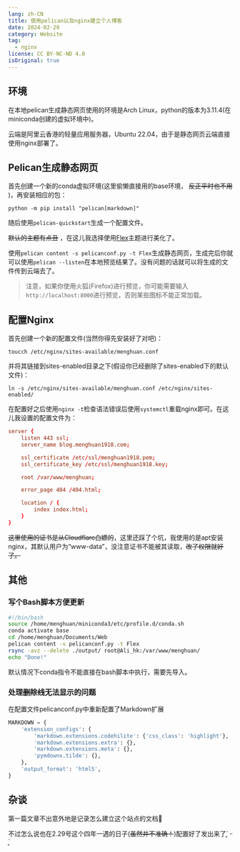 ```yaml
---
lang: zh-CN
title: 使用pelican以及nginx建立个人博客
date: 2024-02-29
category: Website
tag:
  - nginx
license: CC BY-NC-ND 4.0
isOriginal: true
---
```


## 环境

在本地pelican生成静态网页使用的环境是Arch Linux，python的版本为3.11.4(在miniconda创建的虚拟环境中)。


云端是阿里云香港的轻量应用服务器，Ubuntu 22.04，由于是静态网页云端直接使用nginx部署了。

<!-- more -->

## Pelican生成静态网页

首先创建一个新的conda虚拟环境(这里偷懒直接用的base环境， ~~反正平时也不用~~ )，再安装相应的包：

`python -m pip install "pelican[markdown]"`

随后使用`pelican-quickstart`生成一个配置文件。

~~默认的主题有点丑~~ ，在这儿我选择使用[Flex](https://github.com/alexandrevicenzi/Flex)主题进行美化了。

使用`pelican content -s pelicanconf.py -t Flex`生成静态网页，生成完后你就可以使用`pelican --listen`在本地预览结果了。没有问题的话就可以将生成的文件传到云端去了。

> 注意，如果你使用火狐(Firefox)进行预览，你可能需要输入`http://localhost:8000`进行预览，否则某些图标不能正常加载。

## 配置Nginx

首先创建一个新的配置文件(当然你得先安装好了对吧)：

`toucch /etc/nginx/sites-available/menghuan.conf`

并将其链接到sites-enabled目录之下(假设你已经删除了sites-enabled下的默认文件)：

`ln -s /etc/nginx/sites-available/menghuan.conf /etc/nginx/sites-enabled/`

在配置好之后使用`nginx -t`检查语法错误后使用`systemctl`重载nginx即可。在这儿我设置的配置文件为：

```conf
server {
    listen 443 ssl;
    server_name blog.menghuan1918.com;

    ssl_certificate /etc/ssl/menghuan1918.pem;
    ssl_certificate_key /etc/ssl/menghuan1918.key;

    root /var/www/menghuan;

    error_page 404 /404.html;

    location / {
        index index.html;
    }
}
```

~~这里使用的证书是从Cloudflare白嫖的~~，这里还踩了个坑，我使用的是apt安装nginx，其默认用户为“www-data”，没注意证书不能被其读取，~~改了权限就好了。~~

## 其他

### 写个Bash脚本方便更新

```bash
#!/bin/bash
source /home/menghuan/miniconda3/etc/profile.d/conda.sh
conda activate base
cd /home/menghuan/Documents/Web
pelican content -s pelicanconf.py -t Flex
rsync -avz --delete ./output/ root@Ali_hk:/var/www/menghuan/
echo "Done!"
```
默认情况下conda指令不能直接在bash脚本中执行，需要先导入。

### 处理~~删除线~~无法显示的问题

在配置文件pelicanconf.py中重新配置了Markdown扩展
```python
MARKDOWN = {
    'extension_configs': {
        'markdown.extensions.codehilite': {'css_class': 'highlight'},
        'markdown.extensions.extra': {},
        'markdown.extensions.meta': {},
        'pymdownx.tilde': {},
    },
    'output_format': 'html5',
}
```

## 杂谈

第一篇文章不出意外地是记录怎么建立这个站点的文档🤣

不过怎么说也在2.29号这个四年一遇的日子(~~虽然并不准确！~~)配置好了发出来了´͈ ᵕ \`͈

